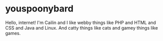 # youspoonybard

Hello, internet!
I'm Cailin and I like webby things like PHP and HTML and CSS and Java and Linux. 
And catty things like cats and gamey things like games. 
